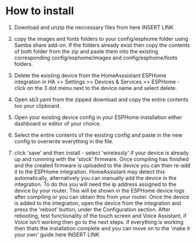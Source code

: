 # How to install
1. Download and unzip the neccessary files from here INSERT LINK
   
2. copy the images and fonts folders to your config/esphome folder using Samba share add-on. If the folders already exist then copy the contents of both folder from the zip and paste them into the existing corresponding config/esphome/images and config/esphome/fonts folders.
   
3. Delete the existing device from the HomeAsssistant ESPHome integration in HA >> Settings >> Devices & Services >> ESPHome - click on the 3 dot menu next to the device name and select delete.
   
4. Open sb3.yaml from the zipped download and copy the entire contents too your clipboard.
   
5. Open your existing device config in your ESPHome installation either dashboard or editor of your choice.
   
6. Select the entire contents of the existing config and paste in the new config to overwrite everything in the file.
   
7. click 'save' and then install - select 'wirelessly' if your device is already up and runnning with the 'stock' firmware.  Once compiling has finished and the created firmware is uploaded to the device you can then re-add it to the ESPHome integration. HomeAssistant may detect this automatically, alternatively you can manually add the device in the integration. To do this you will need the ip address assigned to the device by your router. This will be shown in the ESPHome device logs after compiling or you can obtain this from your router.
Once the device is added to the integration, open the device from the integration and press the 'reboot' button, under the Configuration section.
After rebooting, test functionality of the touch screen and Voice Assistant, if Voice isn't working then go to the next steps. if everything is working then thats the installation complete and you can move on to the 'make it your own' guide here INSERT LINK
